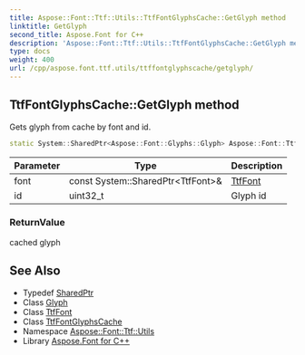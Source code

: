 ```yaml
---
title: Aspose::Font::Ttf::Utils::TtfFontGlyphsCache::GetGlyph method
linktitle: GetGlyph
second_title: Aspose.Font for C++
description: 'Aspose::Font::Ttf::Utils::TtfFontGlyphsCache::GetGlyph method. Gets glyph from cache by font and id in C++.'
type: docs
weight: 400
url: /cpp/aspose.font.ttf.utils/ttffontglyphscache/getglyph/
---
```

## TtfFontGlyphsCache::GetGlyph method


Gets glyph from cache by font and id.

```cpp
static System::SharedPtr<Aspose::Font::Glyphs::Glyph> Aspose::Font::Ttf::Utils::TtfFontGlyphsCache::GetGlyph(const System::SharedPtr<TtfFont> &font, uint32_t id)
```


| Parameter | Type | Description |
| --- | --- | --- |
| font | const System::SharedPtr\<TtfFont\>\& | [TtfFont](../../../aspose.font.ttf/ttffont/) |
| id | uint32_t | Glyph id |

### ReturnValue

cached glyph

## See Also

* Typedef [SharedPtr](../../../system/sharedptr/)
* Class [Glyph](../../../aspose.font.glyphs/glyph/)
* Class [TtfFont](../../../aspose.font.ttf/ttffont/)
* Class [TtfFontGlyphsCache](../)
* Namespace [Aspose::Font::Ttf::Utils](../../)
* Library [Aspose.Font for C++](../../../)
